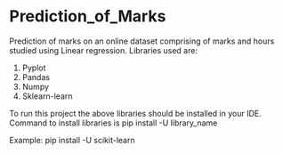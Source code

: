 # Prediction_of_Marks
Prediction of marks on an online dataset comprising of marks and hours studied using Linear regression.
Libraries used are:
1) Pyplot
2) Pandas
3) Numpy
4) Sklearn-learn

To run this project the above libraries should be installed in your IDE.
Command to install libraries is
pip install -U library_name

Example:
pip install -U scikit-learn
